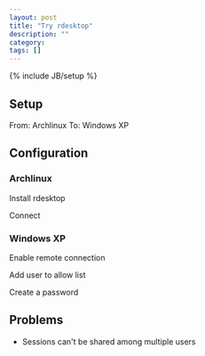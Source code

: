 ```yaml
---
layout: post
title: "Try rdesktop"
description: ""
category: 
tags: []
---
```

{% include JB/setup %}

## Setup

From: Archlinux
To: Windows XP

## Configuration

### Archlinux

Install rdesktop

Connect

### Windows XP

Enable remote connection

Add user to allow list

Create a password

## Problems

- Sessions can't be shared among multiple users
